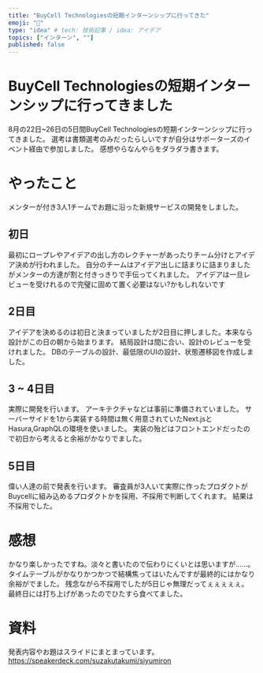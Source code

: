 ```yaml
---
title: "BuyCell Technologiesの短期インターンシップに行ってきた"
emoji: "👋"
type: "idea" # tech: 技術記事 / idea: アイデア
topics: ["インターン", ""]
published: false
---
```


# BuyCell Technologiesの短期インターンシップに行ってきました
8月の22日~26日の5日間BuyCell Technologiesの短期インターンシップに行ってきました。
選考は書類選考のみだったらしいですが自分はサポーターズのイベント経由で参加しました。
感想やらなんやらをダラダラ書きます。

# やったこと
メンターが付き3人1チームでお題に沿った新規サービスの開発をしました。

## 初日
最初にロープレやアイデアの出し方のレクチャーがあったりチーム分けとアイデア決めが行われました。
自分のチームはアイデア出しに詰まりに詰まりましたがメンターの方達が割と付きっきりで手伝ってくれました。
アイデアは一旦レビューを受けれるので完璧に固めて置く必要はない?かもしれないです

## 2日目
アイデアを決めるのは初日と決まっていましたが2日目に押しました。本来なら設計がこの日の朝から始まります。
結局設計は間に合い、設計のレビューを受けれました。
DBのテーブルの設計、最低限のUIの設計、状態遷移図を作成しました。

## 3 ~ 4日目
実際に開発を行います。
アーキテクチャなどは事前に準備されていました。
サーバーサイドを1から実装する時間は無く用意されていたNext.jsとHasura,GraphQLの環境を使いました。
実装の殆どはフロントエンドだったので初日から考えると余裕がかなりでました。

## 5日目
偉い人達の前で発表を行います。
審査員が3人いて実際に作ったプロダクトがBuycellに組み込めるプロダクトかを採用、不採用で判断してくれます。
結果は不採用でした。

# 感想
かなり楽しかったですね。淡々と書いたので伝わりにくいとは思いますが……。
タイムテーブルがかなりかつかつで結構焦ってはいたんですが最終的にはかなり余裕がでました。
残念ながら不採用でしたが5日じゃ無理だってぇぇぇぇぇ。
最終日には打ち上げがあったのでひたすら食べてました。

# 資料
発表内容やお題はスライドにまとまっています。
https://speakerdeck.com/suzakutakumi/siyumiron